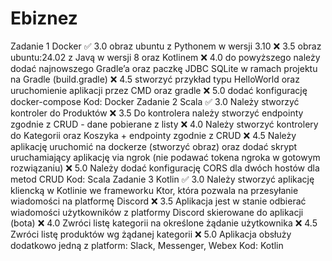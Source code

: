 # Ebiznez
Zadanie 1 Docker
✅ 3.0 obraz ubuntu z Pythonem w wersji 3.10
❌ 3.5 obraz ubuntu:24.02 z Javą w wersji 8 oraz Kotlinem
❌ 4.0 do powyższego należy dodać najnowszego Gradle’a oraz paczkę JDBC SQLite w ramach projektu na Gradle (build.gradle)
❌ 4.5 stworzyć przykład typu HelloWorld oraz uruchomienie aplikacji przez CMD oraz gradle
❌ 5.0 dodać konfigurację docker-compose
Kod: Docker
Zadanie 2 Scala
✅ 3.0 Należy stworzyć kontroler do Produktów
❌ 3.5 Do kontrolera należy stworzyć endpointy zgodnie z CRUD - dane pobierane z listy
❌ 4.0 Należy stworzyć kontrolery do Kategorii oraz Koszyka + endpointy zgodnie z CRUD
❌ 4.5 Należy aplikację uruchomić na dockerze (stworzyć obraz) oraz dodać skrypt uruchamiający aplikację via ngrok (nie podawać tokena ngroka w gotowym rozwiązaniu)
❌ 5.0 Należy dodać konfigurację CORS dla dwóch hostów dla metod CRUD
Kod: Scala
Zadanie 3 Kotlin
✅ 3.0 Należy stworzyć aplikację kliencką w Kotlinie we frameworku Ktor, która pozwala na przesyłanie wiadomości na platformę Discord
❌ 3.5 Aplikacja jest w stanie odbierać wiadomości użytkowników z platformy Discord skierowane do aplikacji (bota)
❌ 4.0 Zwróci listę kategorii na określone żądanie użytkownika
❌ 4.5 Zwróci listę produktów wg żądanej kategorii
❌ 5.0 Aplikacja obsłuży dodatkowo jedną z platform: Slack, Messenger, Webex
Kod: Kotlin
